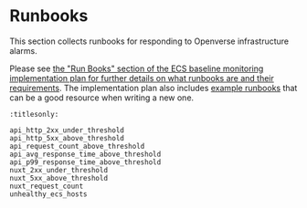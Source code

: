 # Runbooks

This section collects runbooks for responding to Openverse infrastructure
alarms.

Please see
[the "Run Books" section of the ECS baseline monitoring implementation plan for further details on what runbooks are and their requirements](/projects/proposals/monitoring/20230606_implementation_plan_ecs_alarms.md#run-books).
The implementation plan also includes
[example runbooks](/projects/proposals/monitoring/20230606_implementation_plan_ecs_alarms.md#example-run-books)
that can be a good resource when writing a new one.

```{toctree}
:titlesonly:

api_http_2xx_under_threshold
api_http_5xx_above_threshold
api_request_count_above_threshold
api_avg_response_time_above_threshold
api_p99_response_time_above_threshold
nuxt_2xx_under_threshold
nuxt_5xx_above_threshold
nuxt_request_count
unhealthy_ecs_hosts
```
